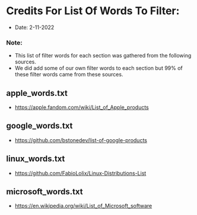 # Credits For List Of Words To Filter:
- Date: 2-11-2022

### Note:
- This list of filter words for each section was gathered from the following sources. 
- We did add some of our own filter words to each section but 99% of these filter words came from these sources.

## apple_words.txt
- https://apple.fandom.com/wiki/List_of_Apple_products

## google_words.txt
- https://github.com/bstonedev/list-of-google-products

## linux_words.txt
- https://github.com/FabioLolix/Linux-Distributions-List

## microsoft_words.txt
- https://en.wikipedia.org/wiki/List_of_Microsoft_software

